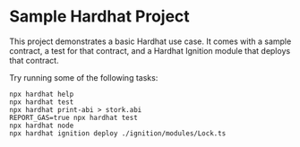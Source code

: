 # Sample Hardhat Project

This project demonstrates a basic Hardhat use case. It comes with a sample contract, a test for that contract, and a Hardhat Ignition module that deploys that contract.

Try running some of the following tasks:

```shell
npx hardhat help
npx hardhat test
npx hardhat print-abi > stork.abi
REPORT_GAS=true npx hardhat test
npx hardhat node
npx hardhat ignition deploy ./ignition/modules/Lock.ts
```
